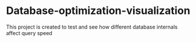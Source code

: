 # Database-optimization-visualization
This project is created to test and see how different database internals affect query speed

